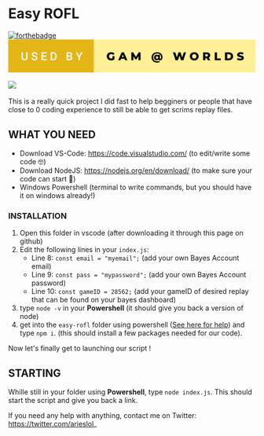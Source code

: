 # Easy ROFL

[![forthebadge](https://forthebadge.com/images/badges/built-with-love.svg)](https://forthebadge.com)
[![forthebadge](used-by-gam-@-worlds.svg)](https://forthebadge.com)

![](https://cdn.discordapp.com/attachments/952632151533289513/1035443565926555749/roflTutorial.png)


This is a really quick project I did fast to help begginers or people that have close to 0 coding experience to still be able to get scrims replay files.

## WHAT YOU NEED

- Download VS-Code: https://code.visualstudio.com/ (to edit/write some code 🤓)
- Download NodeJS: https://nodejs.org/en/download/ (to make sure your code can start 🚀)
- Windows Powershell (terminal to write commands, but you should have it on windows already!)

### INSTALLATION

1) Open this folder in vscode (after downloading it through this page on github)
2) Edit the following lines in your `index.js`:
    - Line 8: `const email = "myemail";` (add your own Bayes Account email)
    - Line 9: `const pass = "mypassword";` (add your own Bayes Account password)
    - Line 10: `const gameID = 28562;` (add your gameID of desired replay that can be found on your bayes dashboard)
3) type `node -v` in your **Powershell** (it should give you back a version of node)
4) get into the `easy-rofl` folder using powershell ([See here for help](https://www.itprotoday.com/powershell/how-use-powershell-navigate-windows-folder-structure)) and type `npm i`. (this should install a few packages needed for our code).


Now let's finally get to launching our script !

## STARTING

Whille still in your folder using **Powershell**, type `node index.js`. This should start the script and give you back a link.

If you need any help with anything, contact me on Twitter: https://twitter.com/arieslol_

